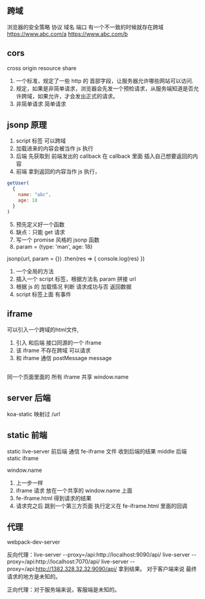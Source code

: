 ## 跨域
浏览器的安全策略
协议 域名 端口 有一个不一致的时候就存在跨域
https://www.abc.com/a
https://www.abc.com/b

## cors
cross origin resource share
1. 一个标准，规定了一些 http 的 首部字段，让服务器允许哪些网站可以访问.
2. 规定，如果是非简单请求，浏览器会先发一个预检请求，从服务端知道是否允许跨域，如果允许，才会发出正式的请求。
3. 非简单请求 简单请求

## jsonp 原理
1. script 标签 可以跨域
2. 加载进来的内容会被当作 js 执行
3. 后端 先获取到 前端发出的 callback 在 callback 里面 插入自己想要返回的内容
4. 前端 拿到返回的内容当作 js 执行，
```js
getUser(
  {
    name: "abc",
    age: 18
  }
)
```
5. 预先定义好一个函数
6. 缺点：只能 get 请求
7. 写一个 promise 风格的 jsonp 函数
8. param = {type: 'man', age: 18}

jsonp(url, param = {})
  .then(res => {
    console.log(res)
  })

1. 一个全局的方法
2. 插入一个 script 标签，根据方法名 param 拼接 url
3. 根据 js 的 加载情况 判断 请求成功与否 返回数据
4. script 标签上面 有事件

## iframe
可以引入一个跨域的html文件,

1. 引入 和后端 接口同源的一个 iframe
2. 该 iframe 不存在跨域 可以请求
3. 和 iframe 通信 postMessage message

## 
同一个页面里面的 所有 iframe 共享 window.name

## server 后端
koa-static 映射过 /url

## static 前端
static live-server
前后端 通信  fe-iframe 文件 收到后端的结果 middle 后端 static iframe

window.name

1. 上一步一样
2. iframe 请求 放在一个共享的 window.name 上面
3. fe-iframe.html 得到请求的结果
4. 请求完之后 跳到一个第三方页面 执行定义在 fe-iframe.html 里面的回调

## 代理

webpack-dev-server

反向代理：live-server --proxy=/api:http://localhost:9090/api/
          live-server --proxy=/api:http://localhost:7070/api/
          live-server --proxy=/api:http://1382.328.32.32:9090/api/
拿到结果。
对于客户端来说 最终请求的地方是未知的。

正向代理：对于服务端来说，客服端是未知的。